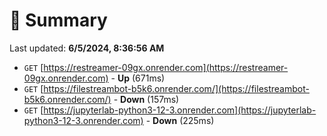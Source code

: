 # 📖 Summary
Last updated: **6/5/2024, 8:36:56 AM**

- `GET` [https://restreamer-09gx.onrender.com](https://restreamer-09gx.onrender.com) - **Up** (671ms)
- `GET` [https://filestreambot-b5k6.onrender.com/](https://filestreambot-b5k6.onrender.com/) - **Down** (157ms)
- `GET` [https://jupyterlab-python3-12-3.onrender.com](https://jupyterlab-python3-12-3.onrender.com) - **Down** (225ms)
